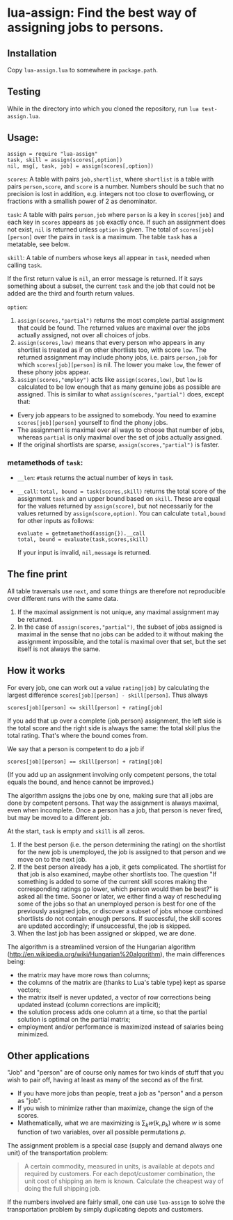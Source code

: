 lua-assign: Find the best way of assigning jobs to persons.
===========================================================

Installation
------------

Copy `lua-assign.lua` to somewhere in `package.path`.

Testing
-------

While in the directory into which you cloned the repository, run `lua test-assign.lua`.

Usage:
------

    assign = require "lua-assign"
    task, skill = assign(scores[,option])
    nil, msg[, task, job] = assign(scores[,option])

`scores`: A table with pairs `job,shortlist`, where `shortlist` is a table with pairs `person,score`, and `score` is a number. Numbers should be such that no precision is lost in addition, e.g. integers not too close to overflowing, or fractions with a smallish power of 2 as denominator. 

`task`: A table with pairs `person,job` where `person` is a key in `scores[job]` and each key in `scores` appears as `job` exactly once. If such an assignment does not exist, `nil` is returned unless `option` is given. The total of `scores[job][person]` over the pairs in `task` is a maximum. The table `task` has a metatable, see below.

`skill`: A table of numbers whose keys all appear in `task`, needed when calling `task`. 

If the first return value is `nil`, an error message is returned. If it says something about a subset, the current `task` and the job that could not be added are the third and fourth return values.

`option`:

1.  `assign(scores,"partial")` returns the most complete partial assignment that could be found. The returned values are maximal over the jobs actually assigned, not over all choices of jobs.
2.  `assign(scores,low)` means that every person who appears in any shortlist is treated as if on other shortlists too, with score `low`. The returned assignment may include phony jobs, i.e. pairs `person,job` for which `scores[job][person]` is nil. The lower you make `low`, the fewer of these phony jobs appear.
3.  `assign(scores,"employ")` acts like `assign(scores,low)`, but `low` is calculated to be low enough that as many genuine jobs as possible are assigned. This is similar to what `assign(scores,"partial")` does, except that:

   - Every job appears to be assigned to somebody. You need to examine `scores[job][person]` yourself to find the phony jobs.
   - The assignment is maximal over all ways to choose that number of jobs, whereas `partial` is only maximal over the set of jobs actually assigned.
   - If the original shortlists are sparse, `assign(scores,"partial")` is faster.

### metamethods of `task`:

-   `__len`: `#task` returns the actual number of keys in `task`.
-   `__call`: `total, bound = task(scores,skill)` returns the total score
     of the assignment `task` and an upper bound based on `skill`. These
     are equal for the values returned by `assign(score)`, but not necessarily for the values returned by `assign(score,option)`. You can calculate `total,bound` for other inputs as follows:

        evaluate = getmetamethod(assign{}).__call
        total, bound = evaluate(task,scores,skill)

    If your input is invalid, `nil,message` is returned.

The fine print
--------------

All table traversals use `next`, and some things are therefore not reproducible over different runs with the same data.

1.  If the maximal assignment is not unique, any maximal assignment may be returned.
2.  In the case of `assign(scores,"partial")`, the subset of jobs assigned is maximal in the sense that no jobs can be added to it without making the assignment impossible, and the total is maximal over that set, but the set itself is not always the same.

How it works
------------

For every job, one can work out a value `rating[job]` by calculating the largest difference `scores[job][person] - skill[person]`. Thus always

    scores[job][person] <= skill[person] + rating[job]

If you add that up over a complete {job,person} assignment, the left side is the total score and the right side is always the same: the total skill plus the total rating. That's where the bound comes from.

We say that a person is competent to do a job if

    scores[job][person] == skill[person] + rating[job]

(If you add up an assignment involving only competent persons, the total
equals the bound, and hence cannot be improved.)

The algorithm assigns the jobs one by one, making sure that all jobs are done by competent persons. That way the assignment is always maximal, even when incomplete. Once a person has a job, that person is never fired, but may be moved to a different job.

At the start, `task` is empty and `skill` is all zeros.

1.  If the best person (i.e. the person determining the rating) on the
     shortlist for the new job is unemployed, the job is assigned to that person and we move on to the next job.
2.  If the best person already has a job, it gets complicated. The shortlist for that job is also examined, maybe other shortlists too. The question "If something is added to some of the current skill scores making the corresponding ratings go lower, which person would then be best?" is asked all the time. Sooner or later, we either find a way of rescheduling some of the jobs so that an unemployed person is best for one of the previously assigned jobs, or discover a subset of jobs whose combined shortlists do not contain enough persons. If successful, the skill scores are updated accordingly; if unsuccessful, the job is skipped.
3.  When the last job has been assigned or skipped, we are done.

The algorithm is a streamlined version of the Hungarian algorithm (http://en.wikipedia.org/wiki/Hungarian%20algorithm), the main differences being:

-   the matrix may have more rows than columns;
-   the columns of the matrix are (thanks to Lua's table type) kept as sparse vectors;
-   the matrix itself is never updated, a vector of row corrections being updated instead (column corrections are implicit);
-   the solution process adds one column at a time, so that the partial solution is optimal on the partial matrix;
-   employment and/or performance is maximized instead of salaries being minimized.

Other applications
------------------

"Job" and "person" are of course only names for two kinds of stuff that you wish to pair off, having at least as many of the second as of the first.

- If you have more jobs than people, treat a job as "person" and a person as "job".
- If you wish to minimize rather than maximize, change the sign of the scores.
- Mathematically, what we are maximizing is $\sum_k w(k,p_k)$ where $w$ is some function of two variables, over all possible permutations $p.$

The assignment problem is a special case (supply and demand always one unit) of the transportation problem:

> A certain commodity, measured in units, is available at depots and required by customers. For each depot/customer combination, the unit cost of shipping an item is known. Calculate the cheapest way of doing the full shipping job.

If the numbers involved are fairly small, one can use `lua-assign` to solve the transportation problem by simply duplicating depots and customers.


